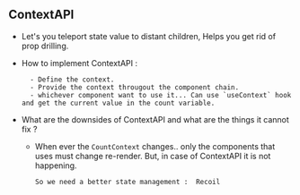 ## ContextAPI

- Let's you teleport state value to distant children, Helps you get rid of prop drilling.

- How to implement ContextAPI :

        - Define the context.
        - Provide the context througout the component chain.
        - whichever component want to use it... Can use `useContext` hook and get the current value in the count variable.


- What are the downsides of ContextAPI and what are the things it cannot fix ?

     * When ever the `CountContext` changes.. only the components that uses must change re-render. But, in case of ContextAPI it is not happening.

        `So we need a better state management :  Recoil`



